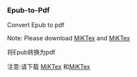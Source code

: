 ### Epub-to-Pdf

Convert Epub to pdf

Note: Please download [MiKTex](https://miktex.org/download) and [MiKTex](https://pandoc.org/installing.html)

将Epub转换为pdf

注意:请下载 [MiKTex](https://miktex.org/download) 和[MiKTex](https://pandoc.org/installing.html)